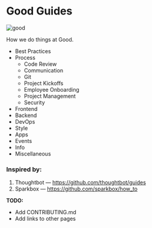 # Good Guides

![good](http://builtbygood.co/img/logo.png)

How we do things at Good.

* Best Practices
* Process
    * Code Review
    * Communication
    * Git
    * Project Kickoffs
    * Employee Onboarding
    * Project Management
    * Security
* Frontend
* Backend
* DevOps
* Style
* Apps
* Events
* Info
* Miscellaneous

### Inspired by:
1. Thoughtbot — https://github.com/thoughtbot/guides
2. Sparkbox — https://github.com/sparkbox/how_to

**TODO:**
* Add CONTRIBUTING.md
* Add links to other pages